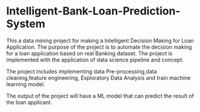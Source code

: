 # Intelligent-Bank-Loan-Prediction-System

This a data mining project for making a Intelligent Decision Making for Loan Application. The purpose of the project is to automate the decision making for a loan application 
based on real Banking dataset. The project is implemented with the application of data science pipeline and concept.

The project includes implementing data Pre-processing,data cleaning,feature engineering, Exploratory Data Analysis and train machine learning model.

The output of the project will have a ML model that can predict the result of the loan applicant.

